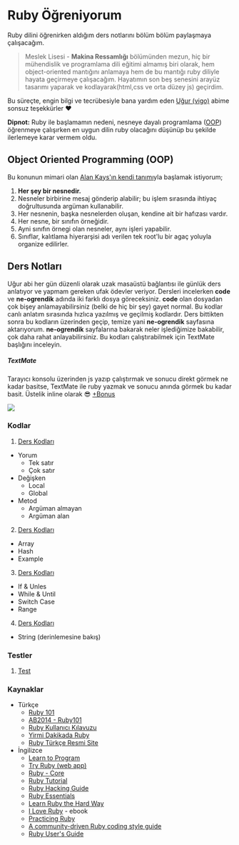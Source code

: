 # Ruby Öğreniyorum
Ruby dilini öğrenirken aldığım ders notlarını bölüm bölüm paylaşmaya çalışacağım.

> Meslek Lisesi - **Makina Ressamlığı** bölümünden mezun, 
hiç bir mühendislik ve programlama dili eğitimi almamış biri olarak,
hem object-oriented mantığını anlamaya hem de bu mantığı ruby diliyle hayata geçirmeye çalışacağım. Hayatımın son beş senesini arayüz tasarımı yaparak ve kodlayarak(html,css ve orta düzey js) geçirdim.

Bu süreçte, engin bilgi ve tecrübesiyle bana yardım eden [Uğur (vigo)](https://github.com/vigo) abime sonsuz teşekkürler :heart:

**Dipnot:** Ruby ile başlamamın nedeni, nesneye dayalı programlama ([OOP](https://tr.wikipedia.org/wiki/Nesne_y%C3%B6nelimli_programlama)) öğrenmeye çalışırken en uygun dilin ruby olacağını düşünüp bu şekilde ilerlemeye karar vermem oldu.

## Object Oriented Programming (OOP)
Bu konunun mimari olan [Alan Kays'ın kendi tanımı](http://c2.com/cgi/wiki?AlanKaysDefinitionOfObjectOriented)yla başlamak istiyorum;

1. **Her şey bir nesnedir.**
2. Nesneler birbirine mesaj gönderip alabilir; bu işlem sırasında ihtiyaç doğrultusunda argüman kullanabilir.
3. Her nesnenin, başka nesnelerden oluşan, kendine ait bir hafızası vardır.
4. Her nesne, bir sınıfın örneğidir.
5. Ayni sınıfın örnegi olan nesneler, aynı işleri yapabilir.
6. Sınıflar, kalıtlama hiyerarşisi adı verilen tek root'lu bir agaç yoluyla organize edilirler.



## Ders Notları
Uğur abi her gün düzenli olarak uzak masaüstü bağlantısı ile günlük ders anlatıyor ve yapmam gereken ufak ödevler veriyor.
Dersleri incelerken **code** ve **ne-ogrendik** adında iki farklı dosya göreceksiniz. **code** olan dosyadan çok bişey anlamayabilirsiniz (belki de hiç bir şey) gayet normal. Bu kodlar canlı anlatım sırasında hızlıca yazılmış ve geçilmiş kodlardır. Ders bittikten sonra bu kodların üzerinden geçip, temize yani **ne-ogrendik** sayfasına aktarıyorum. **ne-ogrendik** sayfalarına bakarak neler işlediğimize bakabilir, çok daha rahat anlayabilirsiniz. 
Bu kodları çalıştırabilmek için TextMate başlığını inceleyin.

##### TextMate
Tarayıcı konsolu üzerinden js yazıp çalıştırmak ve sonucu direkt görmek ne kadar basitse, TextMate ile ruby yazmak ve sonucu anında görmek bu kadar basit. Üstelik inline olarak :sunglasses: [+Bonus](http://ugur.ozyilmazel.com/blog/2015/04/13/textmate-ve-interaktif-giris/)

[![](http://d.pr/i/1fhos+)](http://d.pr/v/elQY)


### Kodlar
1. [Ders Kodları](https://github.com/ademilter/ruby-ogreniyorum/blob/master/ders-1/ne-ogrendik.rb)
  - Yorum
    - Tek satır
    - Çok satır
  - Değişken
    - Local
    - Global
  - Metod
    - Argüman almayan
    - Argüman alan
2. [Ders Kodları](https://github.com/ademilter/ruby-ogreniyorum/blob/master/ders-2/ne-ogrendik.rb)
  - Array
  - Hash
  - Example
3. [Ders Kodları](https://github.com/ademilter/ruby-ogreniyorum/blob/master/ders-3/ne-ogrendik.rb)
  - If & Unles
  - While & Until
  - Switch Case
  - Range
4. [Ders Kodları](https://github.com/ademilter/ruby-ogreniyorum/blob/master/ders-4/ne-ogrendik.rb)
  - String (derinlemesine bakış)


### Testler
1.  [Test](https://github.com/ademilter/ruby-ogreniyorum/blob/master/test-1.rb)


### Kaynaklar
- Türkçe
  - [Ruby 101](https://www.gitbook.com/book/vigo/ruby-101/details)
  - [AB2014 - Ruby101](https://github.com/leylaKapi/AB2014-Ruby-Programlama-Dili/blob/master/Ruby_AB2014.md)
  - [Ruby Kullanıcı Kılavuzu](http://www.belgeler.org/uygulamalar/ruby/ruby-ug.html)
  - [Yirmi Dakikada Ruby](https://www.ruby-lang.org/tr/documentation/quickstart/)
  - [Ruby Türkçe Resmi Site](https://www.ruby-lang.org/tr/)
- İngilizce
  - [Learn to Program](https://pine.fm/LearnToProgram/)
  - [Try Ruby (web app)](http://tryruby.org/levels/1/challenges/0)
  - [Ruby - Core](http://ruby-doc.org/core-2.3.0/)
  - [Ruby Tutorial](http://rubylearning.com/)
  - [Ruby Hacking Guide](http://ruby-hacking-guide.github.io/)
  - [Ruby Essentials](http://www.techotopia.com/index.php/Ruby_Essentials)
  - [Learn Ruby the Hard Way](http://learnrubythehardway.org/book/)
  - [I Love Ruby](https://www.dropbox.com/s/ox1neltjz7cghmd/ilr2015.pdf) - ebook
  - [Practicing Ruby](https://practicingruby.com/)
  - [A community-driven Ruby coding style guide](https://github.com/bbatsov/ruby-style-guide)
  - [Ruby User's Guide](http://www.rubyist.net/~slagell/ruby/)
